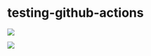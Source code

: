 # testing-github-actions

![](https://github.com/tregoning/testing-github-actions/workflows/CI/badge.svg)

![](https://github.com/tregoning/testing-github-actions/workflows/CI/badge.svg?event=pull_request)